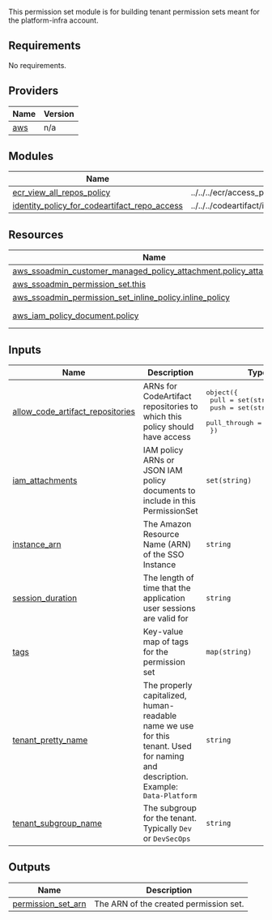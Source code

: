 This permission set module is for building tenant permission sets meant for the platform-infra account.
<!-- BEGIN_TF_DOCS -->
## Requirements

No requirements.

## Providers

| Name | Version |
|------|---------|
| <a name="provider_aws"></a> [aws](#provider\_aws) | n/a |

## Modules

| Name | Source | Version |
|------|--------|---------|
| <a name="module_ecr_view_all_repos_policy"></a> [ecr\_view\_all\_repos\_policy](#module\_ecr\_view\_all\_repos\_policy) | ../../../ecr/access_policy_document | n/a |
| <a name="module_identity_policy_for_codeartifact_repo_access"></a> [identity\_policy\_for\_codeartifact\_repo\_access](#module\_identity\_policy\_for\_codeartifact\_repo\_access) | ../../../codeartifact/identity_policy_for_repo_access | n/a |

## Resources

| Name | Type |
|------|------|
| [aws_ssoadmin_customer_managed_policy_attachment.policy_attachments](https://registry.terraform.io/providers/hashicorp/aws/latest/docs/resources/ssoadmin_customer_managed_policy_attachment) | resource |
| [aws_ssoadmin_permission_set.this](https://registry.terraform.io/providers/hashicorp/aws/latest/docs/resources/ssoadmin_permission_set) | resource |
| [aws_ssoadmin_permission_set_inline_policy.inline_policy](https://registry.terraform.io/providers/hashicorp/aws/latest/docs/resources/ssoadmin_permission_set_inline_policy) | resource |
| [aws_iam_policy_document.policy](https://registry.terraform.io/providers/hashicorp/aws/latest/docs/data-sources/iam_policy_document) | data source |

## Inputs

| Name | Description | Type | Default | Required |
|------|-------------|------|---------|:--------:|
| <a name="input_allow_code_artifact_repositories"></a> [allow\_code\_artifact\_repositories](#input\_allow\_code\_artifact\_repositories) | ARNs for CodeArtifact repositories to which this policy should have access | <pre>object({<br/>    pull         = set(string)<br/>    push         = set(string)<br/>    pull_through = set(string)<br/>  })</pre> | <pre>{<br/>  "pull": [],<br/>  "pull_through": [],<br/>  "push": []<br/>}</pre> | no |
| <a name="input_iam_attachments"></a> [iam\_attachments](#input\_iam\_attachments) | IAM policy ARNs or JSON IAM policy documents to include in this PermissionSet | `set(string)` | `[]` | no |
| <a name="input_instance_arn"></a> [instance\_arn](#input\_instance\_arn) | The Amazon Resource Name (ARN) of the SSO Instance | `string` | n/a | yes |
| <a name="input_session_duration"></a> [session\_duration](#input\_session\_duration) | The length of time that the application user sessions are valid for | `string` | `"PT1H"` | no |
| <a name="input_tags"></a> [tags](#input\_tags) | Key-value map of tags for the permission set | `map(string)` | `{}` | no |
| <a name="input_tenant_pretty_name"></a> [tenant\_pretty\_name](#input\_tenant\_pretty\_name) | The properly capitalized, human-readable name we use for this tenant. Used for naming and description. Example: `Data-Platform` | `string` | n/a | yes |
| <a name="input_tenant_subgroup_name"></a> [tenant\_subgroup\_name](#input\_tenant\_subgroup\_name) | The subgroup for the tenant. Typically `Dev` or `DevSecOps` | `string` | n/a | yes |

## Outputs

| Name | Description |
|------|-------------|
| <a name="output_permission_set_arn"></a> [permission\_set\_arn](#output\_permission\_set\_arn) | The ARN of the created permission set. |
<!-- END_TF_DOCS -->